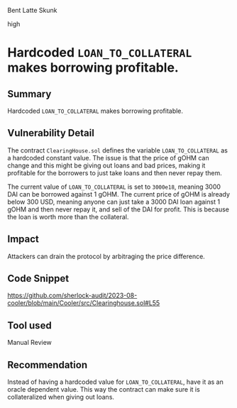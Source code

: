 Bent Latte Skunk

high

# Hardcoded `LOAN_TO_COLLATERAL` makes borrowing profitable.
## Summary

Hardcoded `LOAN_TO_COLLATERAL` makes borrowing profitable.

## Vulnerability Detail

The contract `ClearingHouse.sol` defines the variable `LOAN_TO_COLLATERAL` as a hardcoded constant value. The issue is that the price of gOHM can change and this might be giving out loans and bad prices, making it profitable for the borrowers to just take loans and then never repay them.

The current value of `LOAN_TO_COLLATERAL` is set to `3000e18`, meaning 3000 DAI can be borrowed against 1 gOHM. The current price of gOHM is already below 300 USD, meaning anyone can just take a 3000 DAI loan against 1 gOHM and then never repay it, and sell of the DAI for profit. This is because the loan is worth more than the collateral.

## Impact

Attackers can drain the protocol by arbitraging the price difference.

## Code Snippet

https://github.com/sherlock-audit/2023-08-cooler/blob/main/Cooler/src/Clearinghouse.sol#L55

## Tool used

Manual Review

## Recommendation

Instead of having a hardcoded value for `LOAN_TO_COLLATERAL`, have it as an oracle dependent value. This way the contract can make sure it is collateralized when giving out loans.